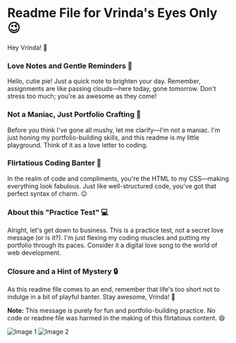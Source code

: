 # Readme File for Vrinda's Eyes Only 😉

Hey Vrinda! 👋

### Love Notes and Gentle Reminders 💖

Hello, cutie pie! Just a quick note to brighten your day. Remember, assignments are like passing clouds—here today, gone tomorrow. Don't stress too much; you're as awesome as they come!

### Not a Maniac, Just Portfolio Crafting 🎨

Before you think I've gone all mushy, let me clarify—I'm not a maniac. I'm just honing my portfolio-building skills, and this readme is my little playground. Think of it as a love letter to coding.

### Flirtatious Coding Banter 💬

In the realm of code and compliments, you're the HTML to my CSS—making everything look fabulous. Just like well-structured code, you've got that perfect syntax of charm. 😉

### About this "Practice Test" 💻

Alright, let's get down to business. This is a practice test, not a secret love message (or is it?). I'm just flexing my coding muscles and putting my portfolio through its paces. Consider it a digital love song to the world of web development.

### Closure and a Hint of Mystery 🔒

As this readme file comes to an end, remember that life's too short not to indulge in a bit of playful banter. Stay awesome, Vrinda! 🚀

**Note:** This message is purely for fun and portfolio-building practice. No code or readme file was harmed in the making of this flirtatious content. 😄

![Image 1]([https://cutuputuvrinda.github.io/images/image1.jpg](https://github.com/cutuputuVrinda/cutuputuVrinda.github.io/blob/main/Images/Image1.jpg))
![Image 2]([https://cutuputuvrinda.github.io/images/](https://github.com/cutuputuVrinda/cutuputuVrinda.github.io/blob/main/Images/Image1.jpg)https://github.com/cutuputuVrinda/cutuputuVrinda.github.io/blob/main/Images/Image2.jpg.webp)
